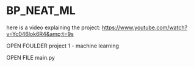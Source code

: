 # BP_NEAT_ML
here is a video explaining the project: https://www.youtube.com/watch?v=Yc046lok6R4&amp;t=9s

OPEN FOULDER project 1 - machine learning

OPEN FILE main.py
